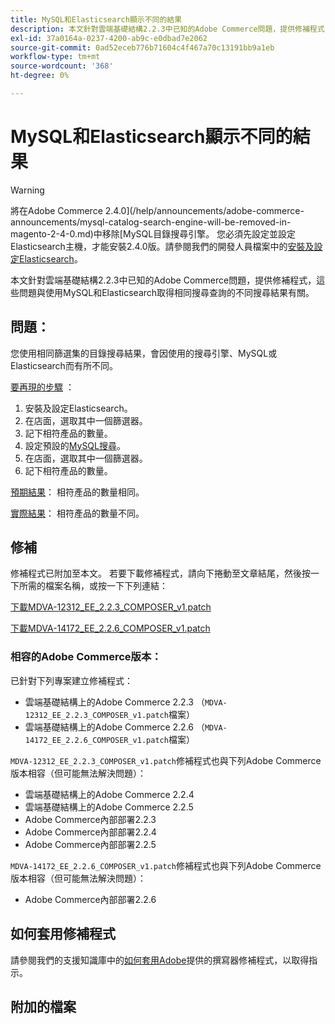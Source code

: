 ```yaml
---
title: MySQL和Elasticsearch顯示不同的結果
description: 本文針對雲端基礎結構2.2.3中已知的Adobe Commerce問題，提供修補程式，這些問題與使用MySQL和Elasticsearch取得相同搜尋查詢的不同搜尋結果有關。
exl-id: 37a0164a-0237-4200-ab9c-e0dbad7e2062
source-git-commit: 0ad52eceb776b71604c4f467a70c13191bb9a1eb
workflow-type: tm+mt
source-wordcount: '368'
ht-degree: 0%

---
```


# MySQL和Elasticsearch顯示不同的結果

>[!WARNING]
>
> 將在Adobe Commerce 2.4.0](/help/announcements/adobe-commerce-announcements/mysql-catalog-search-engine-will-be-removed-in-magento-2-4-0.md)中移除[MySQL目錄搜尋引擎。 您必須先設定並設定Elasticsearch主機，才能安裝2.4.0版。請參閱我們的開發人員檔案中的[安裝及設定Elasticsearch](https://devdocs.magento.com/guides/v2.3/config-guide/elasticsearch/es-overview.html)。

本文針對雲端基礎結構2.2.3中已知的Adobe Commerce問題，提供修補程式，這些問題與使用MySQL和Elasticsearch取得相同搜尋查詢的不同搜尋結果有關。

## 問題：

您使用相同篩選集的目錄搜尋結果，會因使用的搜尋引擎、MySQL或Elasticsearch而有所不同。

<u>要再現的步驟</u> ：

1. 安裝及設定Elasticsearch。
1. 在店面，選取其中一個篩選器。
1. 記下相符產品的數量。
1. 設定預設的[MySQL搜尋](/help/announcements/adobe-commerce-announcements/mysql-catalog-search-engine-will-be-removed-in-magento-2-4-0.md)。
1. 在店面，選取其中一個篩選器。
1. 記下相符產品的數量。

<u>預期結果</u>：
相符產品的數量相同。

<u>實際結果</u>：
相符產品的數量不同。

## 修補

修補程式已附加至本文。 若要下載修補程式，請向下捲動至文章結尾，然後按一下所需的檔案名稱，或按一下下列連結：

[下載MDVA-12312\_EE\_2.2.3\_COMPOSER\_v1.patch](assets/MDVA-12312_EE_2.2.3_COMPOSER_v1.patch.zip)

[下載MDVA-14172\_EE\_2.2.6\_COMPOSER\_v1.patch](assets/MDVA-14172_EE_2.2.6_COMPOSER_v1.patch.zip)

### 相容的Adobe Commerce版本：

已針對下列專案建立修補程式：

* 雲端基礎結構上的Adobe Commerce 2.2.3 （`MDVA-12312_EE_2.2.3_COMPOSER_v1.patch`檔案）
* 雲端基礎結構上的Adobe Commerce 2.2.6 （`MDVA-14172_EE_2.2.6_COMPOSER_v1.patch`檔案）

`MDVA-12312_EE_2.2.3_COMPOSER_v1.patch`修補程式也與下列Adobe Commerce版本相容（但可能無法解決問題）：

* 雲端基礎結構上的Adobe Commerce 2.2.4
* 雲端基礎結構上的Adobe Commerce 2.2.5
* Adobe Commerce內部部署2.2.3
* Adobe Commerce內部部署2.2.4
* Adobe Commerce內部部署2.2.5

`MDVA-14172_EE_2.2.6_COMPOSER_v1.patch`修補程式也與下列Adobe Commerce版本相容（但可能無法解決問題）：

* Adobe Commerce內部部署2.2.6

## 如何套用修補程式

請參閱我們的支援知識庫中的[如何套用Adobe](/help/how-to/general/how-to-apply-a-composer-patch-provided-by-magento.md)提供的撰寫器修補程式，以取得指示。

## 附加的檔案
